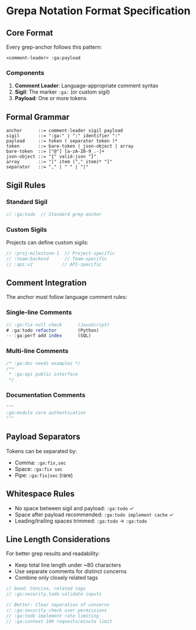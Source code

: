 # Grepa Notation Format Specification
<!-- :ga:tldr Formal specification for grep-anchor notation format -->
<!-- :ga:notation Technical format specification and grammar rules -->

## Core Format

Every grep-anchor follows this pattern:

```
<comment-leader> :ga:payload
```

### Components

1. **Comment Leader**: Language-appropriate comment syntax
2. **Sigil**: The marker `:ga:` (or custom sigil)
3. **Payload**: One or more tokens

## Formal Grammar

```ebnf
anchor      ::= comment-leader sigil payload
sigil       ::= ":ga:" | ":" identifier ":"
payload     ::= token ( separator token )*
token       ::= bare-token | json-object | array
bare-token  ::= ["@"] [a-zA-Z0-9_.-]+
json-object ::= "{" valid-json "}"
array       ::= "[" item ("," item)* "]"
separator   ::= "," | " " | "|"
```

## Sigil Rules

### Standard Sigil
```javascript
// :ga:todo  // Standard grep-anchor
```

### Custom Sigils
Projects can define custom sigils:
```javascript
// :proj:milestone-1  // Project-specific
// :team:backend      // Team-specific
// :api:v2           // API-specific
```

## Comment Integration

The anchor must follow language comment rules:

### Single-line Comments
```javascript
// :ga:fix null check      (JavaScript)
# :ga:todo refactor        (Python)
-- :ga:perf add index      (SQL)
```

### Multi-line Comments
```javascript
/* :ga:doc needs examples */
/**
 * :ga:api public interface
 */
```

### Documentation Comments
```python
"""
:ga:module core authentication
"""
```

## Payload Separators

Tokens can be separated by:
- Comma: `:ga:fix,sec`
- Space: `:ga:fix sec`
- Pipe: `:ga:fix|sec` (rare)

## Whitespace Rules

- No space between sigil and payload: `:ga:todo` ✓
- Space after payload recommended: `:ga:todo implement cache` ✓
- Leading/trailing spaces trimmed: ` :ga:todo ` → `:ga:todo`

## Line Length Considerations

For better grep results and readability:
- Keep total line length under ~80 characters
- Use separate comments for distinct concerns
- Combine only closely related tags

```javascript
// Good: Concise, related tags
// :ga:security,todo validate inputs

// Better: Clear separation of concerns
// :ga:security check user permissions
// :ga:todo implement rate limiting
// :ga:context 100 requests/minute limit
```